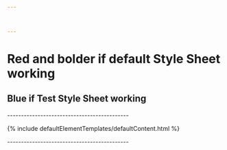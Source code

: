 ```yaml
---



---
```


<h1 class="test-title test-short">Red and bolder if default Style Sheet working</h1>

<h2 class="test-base">Blue if Test Style Sheet working</h2>

<p>--------------------------------------------</p>




{% include defaultElementTemplates/defaultContent.html %}



<p>--------------------------------------------</p>